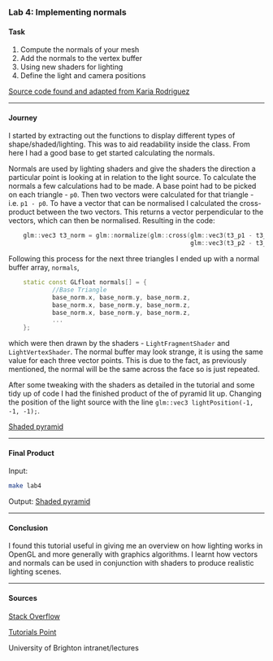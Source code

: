 ### Lab 4: Implementing normals

#### Task

1. Compute the normals of your mesh
2. Add the normals to the vertex buffer
3. Using new shaders for lighting
4. Define the light and camera positions

[Source code found and adapted from Karia Rodriguez](https://github.com/karina-rodriguez/CI312-opengl)

---
#### Journey

I started by extracting out the functions to display different types of shape/shaded/lighting.
This was to aid readability inside the class. From here I had a good base to get started calculating the normals.

Normals are used by lighting shaders and give the shaders the direction a particular point is looking at in relation to the light
source. To calculate the normals a few calculations had to be made. A base point had to be picked on each triangle - `p0`. 
Then two vectors were calculated for that triangle - i.e. `p1 - p0`. To have a vector that can be normalised I calculated
the cross-product between the two vectors. This returns a vector perpendicular to the vectors, which can then be normalised.
Resulting in the code:

```cpp
    glm::vec3 t3_norm = glm::normalize(glm::cross(glm::vec3(t3_p1 - t3_p0),
                                                  glm::vec3(t3_p2 - t3_p0)));
```

Following this process for the next three triangles I ended up with a normal buffer array, `normals`,
```cpp
    static const GLfloat normals[] = {
            //Base Triangle
            base_norm.x, base_norm.y, base_norm.z,
            base_norm.x, base_norm.y, base_norm.z,
            base_norm.x, base_norm.y, base_norm.z,
            ...
    };
```

which were then drawn by the shaders - `LightFragmentShader` and `LightVertexShader`. The normal buffer may look
strange, it is using the same value for each three vector points. This is due to the fact, as previously mentioned,
the normal will be the same across the face so is just repeated.

After some tweaking with the shaders as detailed in the tutorial and some tidy up of code I had the finished product of
the of pyramid lit up. Changing the position of the light source with the line `glm::vec3 lightPosition(-1, -1, -1);`.

[Shaded pyramid](./shaded.png)

---
#### Final Product

Input:
```bash
make lab4
```

Output:
[Shaded pyramid](./shaded.png)

---
#### Conclusion
I found this tutorial useful in giving me an overview on how lighting works in OpenGL and more generally with
graphics algorithms. I learnt how vectors and normals can be used in conjunction with shaders to produce realistic
lighting scenes.

---
#### Sources
[Stack Overflow](https://www.stackoverflow.com/)

[Tutorials Point](https://www.tutorialspoint.com/cplusplus)

University of Brighton intranet/lectures

